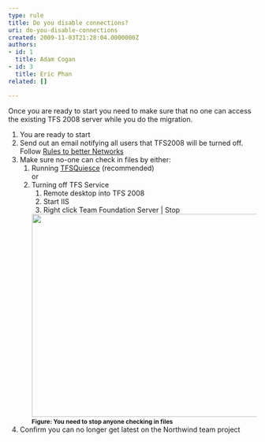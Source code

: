 ```yaml
---
type: rule
title: Do you disable connections?
uri: do-you-disable-connections
created: 2009-11-03T21:28:04.0000000Z
authors:
- id: 1
  title: Adam Cogan
- id: 3
  title: Eric Phan
related: []

---
```




<span class='intro'> <p>Once you are ready to start you need to make sure that no one can access the existing TFS 2008 server while you do the migration.</p>
<ol><li>You are ready to start </li>
<li>Send out an email notifying all users that TFS2008 will be turned off.&#160;<br>Follow <span><a href="http&#58;//www.ssw.com.au/SSW/Standards/Rules/RulesToBetterNetworks.aspx#rebootrestart" shape="rect" target="_blank">Rules to better Networks</a></span> </li>
<li>Make sure no-one can check in files by either&#58; <ol><li>Running <a href="http&#58;//support.microsoft.com/kb/950893" target="_blank">TFSQuiesce</a> (recommended) <br>or </li>
<li>Turning off TFS Service <ol><li>Remote desktop into TFS 2008</li>
<li>Start IIS</li>
<li>Right click Team Foundation Server | Stop </li></ol>
<span><img src="/PublishingImages/StopTFSServices.png" alt="" style="width&#58;500px;height&#58;412px;" /></span><br><span style="font-size&#58;12px;font-weight&#58;bold;">Figure&#58;&#160;You need to stop anyone checking in files</span>&#160; </li></ol></li>
<li>Confirm you can no longer get latest on the Northwind team project </li></ol> </span>




